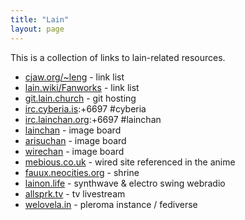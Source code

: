 ```yaml
---
title: "Lain"
layout: page
---
```


This is a collection of links to lain-related resources.

- [cjaw.org/~leng](https://www.cjas.org/~leng/lainlink.htm) - link list
- [lain.wiki/Fanworks](https://lain.wiki/wiki/Fanworks) - link list
- [git.lain.church](https://git.lain.church/) - git hosting
- [irc.cyberia.is](http://cyberia.is/):+6697 #cyberia
- [irc.lainchan.org](https://lainchan.org/irc.html):+6697 #lainchan
- [lainchan](https://www.lainchan.org/) - image board
- [arisuchan](https://arisuchan.jp/) - image board
- [wirechan](https://wirechan.org/) - image board
- [mebious.co.uk](http://mebious.co.uk/) - wired site referenced in the anime
- [fauux.neocities.org](https://fauux.neocities.org/) - shrine
- [lainon.life](https://lainon.life/) - synthwave & electro swing webradio
- [allsprk.tv](https://stream.allsprk.tv/) - tv livestream
- [welovela.in](https://welovela.in) - pleroma instance / fediverse

